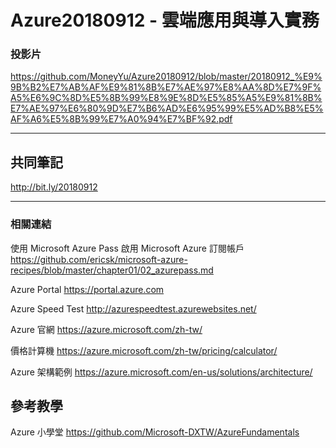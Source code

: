 # Azure20180912 - 雲端應用與導入實務

### 投影片
https://github.com/MoneyYu/Azure20180912/blob/master/20180912_%E9%9B%B2%E7%AB%AF%E9%81%8B%E7%AE%97%E8%AA%8D%E7%9F%A5%E6%9C%8D%E5%8B%99%E8%9E%8D%E5%85%A5%E9%81%8B%E7%AE%97%E6%80%9D%E7%B6%AD%E6%95%99%E5%AD%B8%E5%AF%A6%E5%8B%99%E7%A0%94%E7%BF%92.pdf

---
## 共同筆記
http://bit.ly/20180912

---
### 相關連結
使用 Microsoft Azure Pass 啟用 Microsoft Azure 訂閱帳戶
https://github.com/ericsk/microsoft-azure-recipes/blob/master/chapter01/02_azurepass.md

Azure Portal
https://portal.azure.com

Azure Speed Test
http://azurespeedtest.azurewebsites.net/

Azure 官網
https://azure.microsoft.com/zh-tw/

價格計算機
https://azure.microsoft.com/zh-tw/pricing/calculator/

Azure 架構範例
https://azure.microsoft.com/en-us/solutions/architecture/

## 參考教學
Azure 小學堂
https://github.com/Microsoft-DXTW/AzureFundamentals

